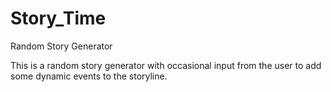 # Story_Time
Random Story Generator

This is a random story generator with occasional input from the user to add some dynamic events to the storyline.
